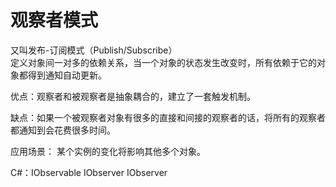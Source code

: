 # 观察者模式
又叫发布-订阅模式（Publish/Subscribe）  
定义对象间一对多的依赖关系，当一个对象的状态发生改变时，所有依赖于它的对象都得到通知自动更新。  

优点：观察者和被观察者是抽象耦合的，建立了一套触发机制。  

缺点：如果一个被观察者对象有很多的直接和间接的观察者的话，将所有的观察者都通知到会花费很多时间。  

应用场景： 某个实例的变化将影响其他多个对象。  

C#：IObservable<T>  IObserver<T>  IObserver